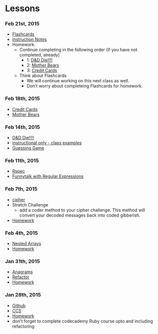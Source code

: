 # Lessons

### Feb 21st, 2015
- [Flashcards](https://github.com/bluerails/flash)
- [Instruction Notes](https://github.com/bluerails/MVC)
- Homework: 
  - Continue completing in the following order (if you have not completed, already)
    - 1: [D&D Die!!!!](https://github.com/bluerails/dice)
    - 2: [Mother Bears](https://github.com/bluerails/motherbear)
    - 3: [Credit Cards](https://github.com/bluerails/creditcards)
  - Think about Flashcards
    - We will continue working on this next class as well. 
    - Don't worry about completeing Flashcards for homework.

### Feb 18th, 2015
- [Credit Cards](https://github.com/bluerails/creditcards)
- [Mother Bears](https://github.com/bluerails/motherbear)

### Feb 14th, 2015
- [D&D Die!!!!](https://github.com/bluerails/dice)
- [instructional only - class examples](https://github.com/bluerails/class_structure)
- [Guessing Game](https://github.com/bluerails/guessing_game)

### Feb 11th, 2015
- [Rspec](https://github.com/bluerails/rspec)
- [Funnytalk with Regular Expressions](https://github.com/bluerails/funnytalk)

### Feb 7th, 2015
- [cipher](https://github.com/bluerails/cypher)
- Stretch Challenge
  - add a coder method to your cipher challenge. This method will convert your decoded messages back into coded gibberish.
- [Homework](https://github.com/bluerails/homeworkchallenge1)

### Feb 4th, 2015
- [Nested Arrays](https://github.com/bluerails/nested_arrays)
- [Homework](https://github.com/bluerails/review1)

### Jan 31th, 2015
- [Anagrams](https://github.com/bluerails/anagrams)
- [Refactor](https://github.com/bluerails/refactor)
- [Homework](https://github.com/bluerails/interview-questions-1)

### Jan 28th, 2015
- [Github](https://github.com/bluerails/github)
- [CCS](https://github.com/bluerails/CSS_1)
- [Homework](https://github.com/bluerails/bragsheet)
- don't forget to complete codecademy Ruby course upto and including refactoring

